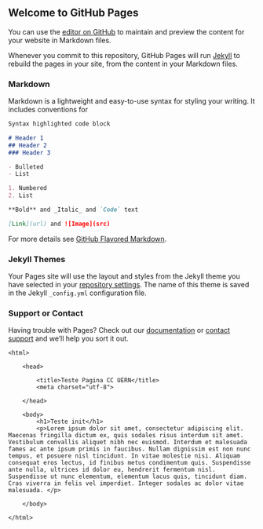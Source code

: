 ## Welcome to GitHub Pages

You can use the [editor on GitHub](https://github.com/acgoularthub/ccuern/edit/master/README.md) to maintain and preview the content for your website in Markdown files.

Whenever you commit to this repository, GitHub Pages will run [Jekyll](https://jekyllrb.com/) to rebuild the pages in your site, from the content in your Markdown files.

### Markdown

Markdown is a lightweight and easy-to-use syntax for styling your writing. It includes conventions for

```markdown
Syntax highlighted code block

# Header 1
## Header 2
### Header 3

- Bulleted
- List

1. Numbered
2. List

**Bold** and _Italic_ and `Code` text

[Link](url) and ![Image](src)
```

For more details see [GitHub Flavored Markdown](https://guides.github.com/features/mastering-markdown/).

### Jekyll Themes

Your Pages site will use the layout and styles from the Jekyll theme you have selected in your [repository settings](https://github.com/acgoularthub/ccuern/settings). The name of this theme is saved in the Jekyll `_config.yml` configuration file.

### Support or Contact

Having trouble with Pages? Check out our [documentation](https://help.github.com/categories/github-pages-basics/) or [contact support](https://github.com/contact) and we’ll help you sort it out.

<!DOCTYPE html>

	<html>

		<head>

			<title>Teste Pagina CC UERN</title>
			<meta charset="utf-8">

		</head>

		<body>
			<h1>Teste init</h1>
			<p>Lorem ipsum dolor sit amet, consectetur adipiscing elit. Maecenas fringilla dictum ex, quis sodales risus interdum sit amet. Vestibulum convallis aliquet nibh nec euismod. Interdum et malesuada fames ac ante ipsum primis in faucibus. Nullam dignissim est non nunc tempus, et posuere nisl tincidunt. In vitae molestie nisi. Aliquam consequat eros lectus, id finibus metus condimentum quis. Suspendisse ante nulla, ultrices id dolor eu, hendrerit fermentum nisl. Suspendisse ut nunc elementum, elementum lacus quis, tincidunt diam. Cras viverra in felis vel imperdiet. Integer sodales ac dolor vitae malesuada. </p>

		</body>

	</html>
